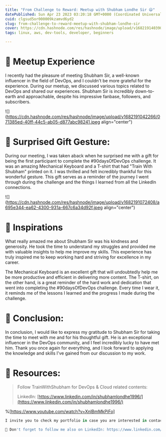 ```yaml
---
title: "From Challenge to Reward: Meetup with Shubham Londhe Sir 😃"
datePublished: Sun Apr 23 2023 03:20:18 GMT+0000 (Coordinated Universal Time)
cuid: clgsud5or000009kzamvd6yd2
slug: from-challenge-to-reward-meetup-with-shubham-londhe-sir
cover: https://cdn.hashnode.com/res/hashnode/image/upload/v1682191403907/f78332f9-10ea-44db-a96b-d7068c7780b3.png
tags: linux, aws, dev-tools, developer, beginners

---
```


# **📍** Meetup Experience

I recently had the pleasure of meeting Shubham Sir, a well-known influencer in the field of DevOps, and I couldn't be more grateful for the experience. During our meetup, we discussed various topics related to DevOps and shared our experiences. Shubham Sir is incredibly down-to-earth and approachable, despite his impressive fanbase, followers, and subscribers.

![](https://cdn.hashnode.com/res/hashnode/image/upload/v1682191042266/071385ed-40ff-44c5-ab05-d877abc98241.jpeg align="center")

# **📍** Surprised Gift Gesture:

During our meeting, I was taken aback when he surprised me with a gift for being the first participant to complete the #90daysOfDevOps challenge. It was an amazing Mechanical Keyboard and a T-shirt that had "Train With Shubham" printed on it. I was thrilled and felt incredibly thankful for this wonderful gesture. This gift serves as a reminder of the journey I went through during the challenge and the things I learned from all the LinkedIn connections.

![](https://cdn.hashnode.com/res/hashnode/image/upload/v1682191072408/a695e344-ea62-4300-931a-667c6a34d92f.jpeg align="center")

# **📍 Inspirations**

What really amazed me about Shubham Sir was his kindness and generosity. He took the time to understand my struggles and provided me with valuable insights to help me improve my skills. This experience has truly inspired me to keep working hard and striving for excellence in my career.

The Mechanical Keyboard is an excellent gift that will undoubtedly help me be more productive and efficient in delivering more content. The T-shirt, on the other hand, is a great reminder of the hard work and dedication that went into completing the #90daysOfDevOps challenge. Every time I wear it, it reminds me of the lessons I learned and the progress I made during the challenge.

# **📍 Conclusion:**

In conclusion, I would like to express my gratitude to Shubham Sir for taking the time to meet with me and for his thoughtful gift. He is an exceptional influencer in the DevOps community, and I feel incredibly lucky to have met him. Thank you once again for everything, and I look forward to applying the knowledge and skills I've gained from our discussion to my work.

# **📍 Resources:**

> Follow TrainWithShubham for DevOps & Cloud related contents:
> 
> LinkedIn: [https://www.linkedin.com/in/shubhamlondhe1996/](https://www.linkedin.com/in/shubhamlondhe1996/)

%[https://www.youtube.com/watch?v=XnlBmMkPiFo] 

```python
I invite you to check my portfolio in case you are interested in contacting me for a project!. Prasad Suman Mohan

🔵 Don't forget to follow me also on LinkedIn: https://www.linkedin.com/in/prasad-suman-mohan
```